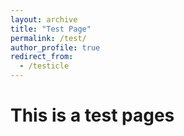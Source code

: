 ```yaml
---
layout: archive
title: "Test Page"
permalink: /test/
author_profile: true
redirect_from:
  - /testicle
---
```



This is a test pages
======================
